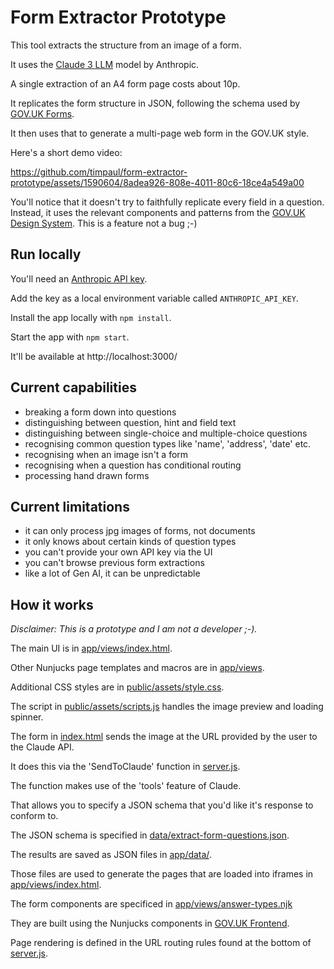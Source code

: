 # Form Extractor Prototype

This tool extracts the structure from an image of a form.

It uses the [Claude 3 LLM](https://claude.ai) model by Anthropic.

A single extraction of an A4 form page costs about 10p.

It replicates the form structure in JSON, following the schema used by [GOV.UK Forms](https://www.forms.service.gov.uk/).

It then uses that to generate a multi-page web form in the GOV.UK style.

Here's a short demo video:

https://github.com/timpaul/form-extractor-prototype/assets/1590604/8adea926-808e-4011-80c6-18ce4a549a00

You'll notice that it doesn't try to faithfully replicate every field in a question.
Instead, it uses the relevant components and patterns from the [GOV.UK Design System](https://design-system.service.gov.uk/).
This is a feature not a bug ;-)

## Run locally

You'll need an [Anthropic API key](https://www.anthropic.com/api).

Add the key as a local environment variable called `ANTHROPIC_API_KEY`.

Install the app locally with `npm install`.

Start the app with `npm start`.

It'll be available at http://localhost:3000/

## Current capabilities

- breaking a form down into questions
- distinguishing between question, hint and field text
- distinguishing between single-choice and multiple-choice questions
- recognising common question types like 'name', 'address', 'date' etc.
- recognising when an image isn't a form
- recognising when a question has conditional routing
- processing hand drawn forms

## Current limitations

- it can only process jpg images of forms, not documents
- it only knows about certain kinds of question types
- you can't provide your own API key via the UI
- you can't browse previous form extractions
- like a lot of Gen AI, it can be unpredictable

## How it works

*Disclaimer: This is a prototype and I am not a developer ;-).*

The main UI is in [app/views/index.html](https://github.com/timpaul/form-extractor-prototype/blob/main/app/views/index.html).

Other Nunjucks page templates and macros are in [app/views](https://github.com/timpaul/form-extractor-prototype/tree/main/app/views).

Additional CSS styles are in [public/assets/style.css](https://github.com/timpaul/form-extractor-prototype/blob/main/assets/style.scss).

The script in [public/assets/scripts.js](https://github.com/timpaul/form-extractor-prototype/blob/main/assets/scripts.js) handles the image preview and loading spinner.

The form in [index.html](https://github.com/timpaul/form-extractor-prototype/blob/main/app/views/index.html) sends the image at the URL provided by the user to the Claude API. 

It does this via the 'SendToClaude' function in [server.js](https://github.com/timpaul/form-extractor-prototype/blob/main/server.js).

The function makes use of the 'tools' feature of Claude.

That allows you to specify a JSON schema that you'd like it's response to conform to.

The JSON schema is specified in [data/extract-form-questions.json](https://github.com/timpaul/form-extractor-prototype/blob/main/data/extract-form-questions.json).

The results are saved as JSON files in [app/data/](https://github.com/timpaul/form-extractor-prototype/tree/main/app/data).

Those files are used to generate the pages that are loaded into iframes in [app/views/index.html](https://github.com/timpaul/form-extractor-prototype/blob/main/app/views/index.html).

The form components are specificed in [app/views/answer-types.njk](https://github.com/timpaul/form-extractor-prototype/blob/main/app/views/answer-types.njk)

They are built using the Nunjucks components in [GOV.UK Frontend](https://www.npmjs.com/package/govuk-frontend).

Page rendering is defined in the URL routing rules found at the bottom of [server.js](https://github.com/timpaul/form-extractor-prototype/blob/main/server.js).

